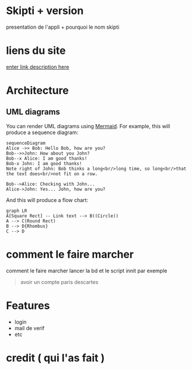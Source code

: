 <!--
# ServeurWEB_PROJET

Find the right one is a website made to bring student together. Swipe profils of other students and match to find your godfather or godson !

Features : 
	Create a account and reset your password with swiftemailer
	Swipe through accounts
	Update your profil by changing your picture or description
	See other's students profils

Soon to be implement :
	Stay connected
	Errors management when uploading a picture


How to use our apps :

Go on the website : https://tinder.student.elwinar.com/ServeurWEB_Projet/site/accueil.html

Sign up with you mail ENT Paris Descartes and password,confirm your email adresse, log in and start to match 
-->


# Skipti + version
presentation de l'appli + pourquoi le nom skipti
# liens du site
[enter link description here](skipti.Fr)
# Architecture 
## UML diagrams

You can render UML diagrams using [Mermaid](https://mermaidjs.github.io/). For example, this will produce a sequence diagram:

```mermaid
sequenceDiagram
Alice ->> Bob: Hello Bob, how are you?
Bob-->>John: How about you John?
Bob--x Alice: I am good thanks!
Bob-x John: I am good thanks!
Note right of John: Bob thinks a long<br/>long time, so long<br/>that the text does<br/>not fit on a row.

Bob-->Alice: Checking with John...
Alice->John: Yes... John, how are you?
```

And this will produce a flow chart:

```mermaid
graph LR
A[Square Rect] -- Link text --> B((Circle))
A --> C(Round Rect)
B --> D{Rhombus}
C --> D
```

# comment le faire marcher 
comment le faire marcher 
lancer la bd et le script innit par exemple
>  avoir un compte paris descartes
# Features
* login
* mail de verif 
* etc
# credit ( qui l'as fait )


